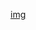 [img](https://cdn.discordapp.com/attachments/1147077027426472027/1354510683156250755/a3b4f45fbedb659353736229810a66db.jpg?ex=67e58de0&is=67e43c60&hm=5e330867b84bcf54f88b9021a9051eb5fa3fb3a1d4814f572fc69dad4af93daa&)
